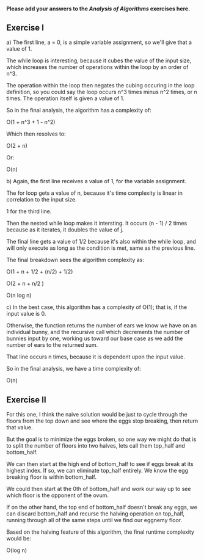 #### Please add your answers to the **_Analysis of Algorithms_** exercises here.

## Exercise I

a) The first line, a = 0, is a simple variable assignment, so we'll give that a value of 1.

The while loop is interesting, because it cubes the value of the input size, which increases the number of operations within the loop by an order of n^3.

The operation within the loop then negates the cubing occuring in the loop definition, so you could say the loop occurs n^3 times minus n^2 times, or n times.
The operation itself is given a value of 1.

So in the final analysis, the algorithm has a complexity of:

O(1 + n^3 + 1 - n^2)

Which then resolves to:

O(2 + n)

Or:

O(n)

b) Again, the first line receives a value of 1, for the variable assignment.

The for loop gets a value of n, because it's time complexity is linear in correlation to the input size.

1 for the third line.

Then the nested while loop makes it intersting. It occurs (n - 1) / 2 times because as it iterates, it doubles the value of j.

The final line gets a value of 1/2 because it's also within the while loop, and will only execute as long as the condition is met, same as the previous line.

The final breakdown sees the algorithm complexity as:

O(1 + n + 1/2 + (n/2) + 1/2)

O(2 + n + n/2 )

O(n log n)

c) In the best case, this algorithm has a complexity of O(1); that is, if the input value is 0.

Otherwise, the function returns the number of ears we know we have on an individual bunny, and the recursive call which decrements the number of bunnies input by one, working us toward our base case as we add the number of ears to the returned sum.

That line occurs n times, because it is dependent upon the input value.

So in the final analysis, we have a time complexity of:

O(n)

## Exercise II

For this one, I think the naive solution would be just to cycle through the floors from the top down and see where the eggs stop breaking, then return that value.

But the goal is to minimize the eggs broken, so one way we might do that is to split the number of floors into two halves, lets call them top_half and bottom_half.

We can then start at the high end of bottom_half to see if eggs break at its highest index. If so, we can eliminate top_half entirely. We know the egg breaking floor is within bottom_half.

We could then start at the 0th of bottom_half and work our way up to see which floor is the opponent of the ovum.

If on the other hand, the top end of bottom_half doesn't break any eggs, we can discard bottom_half and recurse the halving operation on top_half, running through all of the same steps until we find our eggnemy floor.

Based on the halving feature of this algorithm, the final runtime complexity would be:

O(log n)
